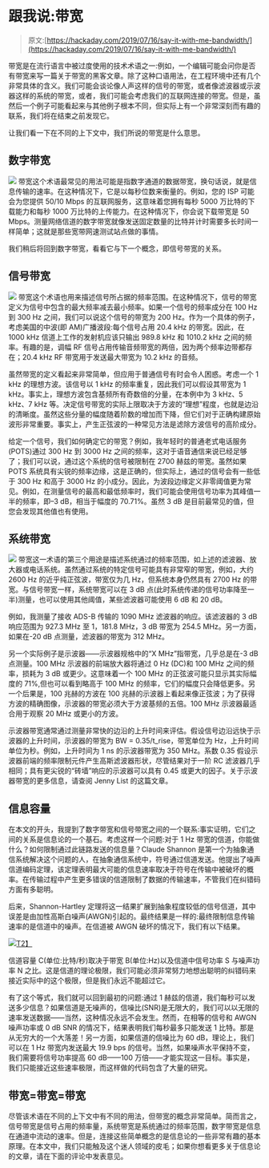 # 跟我说:带宽

> 原文:[https://hackaday.com/2019/07/16/say-it-with-me-bandwidth/](https://hackaday.com/2019/07/16/say-it-with-me-bandwidth/)

带宽是在流行语言中被过度使用的技术术语之一:例如，一个编辑可能会问你是否有带宽来写一篇关于带宽的黑客文章。除了这种口语用法，在工程环境中还有几个非常具体的含义。我们可能会谈论像人声这样的信号的带宽，或者像滤波器或示波器这样的系统的带宽，或者，我们可能会考虑我们的互联网连接的带宽。但是，虽然后一个例子可能看起来与其他例子根本不同，但实际上有一个非常深刻而有趣的联系，我们将在结束之前发现它。

让我们看一下在不同的上下文中，我们所说的带宽是什么意思。

## 数字带宽

[![](../Images/b7371eab2a84f49bd6d7b19ee6250ec9.png)](https://hackaday.com/wp-content/uploads/2019/07/patch-panel-3928483_1920.jpg) 带宽这个术语最常见的用法可能是指数字通道的数据带宽，换句话说，就是信息传输的速率。在这种情况下，它是以每秒位数来衡量的。例如，您的 ISP 可能会为您提供 50/10 Mbps 的互联网服务，这意味着您拥有每秒 5000 万比特的下载能力和每秒 1000 万比特的上传能力。在这种情况下，你会说下载带宽是 50 Mbps。测量网络信道的数字带宽就像发送固定数量的比特并计时需要多长时间一样简单；这就是那些宽带网速测试站点做的事情。

我们稍后将回到数字带宽，看看它与下一个概念，即信号带宽的关系。

## 信号带宽

[![](../Images/67d5abed92bd4067d08e6928d26c22a1.png)](https://hackaday.com/wp-content/uploads/2019/07/DS1Z_QuickPrint1.png) 带宽这个术语也用来描述信号所占据的频率范围。在这种情况下，信号的带宽定义为信号中包含的最大频率减去最小频率。如果一个信号的频率成分在 100 Hz 到 300 Hz 之间，我们可以说这个信号的带宽为 200 Hz。作为一个具体的例子，考虑美国的中波(即 AM)广播波段:每个信号占用 20.4 kHz 的带宽。因此，在 1000 kHz 信道上工作的发射机应该只输出 989.8 kHz 和 1010.2 kHz 之间的频率。有趣的是，调幅 RF 信号占用传输音频带宽的两倍，因为两个频率边带都存在；20.4 kHz RF 带宽用于发送最大带宽为 10.2 kHz 的音频。

虽然带宽的定义看起来非常简单，但应用于普通信号有时会令人困惑。考虑一个 1 kHz 的理想方波。该信号以 1 kHz 的频率重复，因此我们可以假设其带宽为 1 kHz。事实上，理想方波包含基频所有奇数倍的分量，在本例中为 3 kHz、5 kHz、7 kHz 等。决定信号带宽的实际上限取决于方波的“理想”程度，也就是边沿的清晰度。虽然这些分量的幅度随着阶数的增加而下降，但它们对于正确构建原始波形非常重要。事实上，产生正弦波的一种常见方法是滤除方波信号的高阶成分。

给定一个信号，我们如何确定它的带宽？例如，我年轻时的普通老式电话服务(POTS)通过 300 Hz 到 3000 Hz 之间的频率，这对于语音通信来说已经足够了；我们可以说，通过这个系统的信号被限制在 2700 赫兹的带宽。虽然如果 POTS 系统具有尖锐的频率边缘，这是正确的，但实际上，通过的信号会有一些低于 300 Hz 和高于 3000 Hz 的小成分。因此，为波段边缘定义非零阈值更为常见。例如，在测量信号的最高和最低频率时，我们可能会使用信号功率为其峰值一半的频率，即–3 dB，相当于幅度的 70.71%。虽然 3 dB 是目前最常见的值，但您会发现其他值也有使用。

## 系统带宽

[![](../Images/c533038861fc040b8886045701e0138d.png)](https://hackaday.com/wp-content/uploads/2019/07/1090-MHz-filter.png) 带宽这一术语的第三个用途是描述系统通过的频率范围，如上述的滤波器、放大器或电话系统。虽然通过系统的特定信号可能具有非常窄的带宽，例如，大约 2600 Hz 的近乎纯正弦波，带宽仅为几 Hz，但系统本身仍然具有 2700 Hz 的带宽。与信号带宽一样，系统带宽可以在 3 dB 点(此时系统传递的信号功率降至一半)测量，也可以使用其他阈值，某些滤波器可能使用 6 dB 和 20 dB。

例如，我测量了接收 ADS-B 传输的 1090 MHz 滤波器的响应。该滤波器的 3 dB 响应范围为 927.3 MHz 至 1，181.8 MHz，3 dB 带宽为 254.5 MHz。另一方面，如果在-20 dB 点测量，滤波器的带宽为 312 MHz。

另一个实际例子是示波器——示波器规格中的“X MHz”指带宽，几乎总是在-3 dB 点测量。100 MHz 示波器的前端放大器将通过 0 Hz (DC)和 100 MHz 之间的频率，损耗为 3 dB 或更少。这意味着一个 100 MHz 的正弦波可能只显示其实际幅度的 71%,但也可以看到略高于 100 MHz 的频率，它们的幅度只会降低更多。另一个后果是，100 兆赫的方波在 100 兆赫的示波器上看起来像正弦波；为了获得方波的精确图像，示波器的带宽必须大于方波基频的五倍。100 MHz 示波器最适合用于观察 20 MHz 或更小的方波。

示波器带宽通常通过测量非常快的边沿的上升时间来评估。假设信号边沿远快于示波器的上升时间，示波器的带宽为 BW = 0.35/t_rise，带宽单位为 Hz，上升时间单位为秒。例如，上升时间为 1 ns 的示波器带宽为 350 MHz。系数 0.35 假设示波器前端的频率限制元件产生高斯滤波器形状，尽管结果对于一阶 RC 滤波器几乎相同；具有更尖锐的“砖墙”响应的示波器可以具有 0.45 或更大的因子。关于示波器带宽的更多信息，请查阅 Jenny List 的这篇文章。

## 信息容量

在本文的开头，我提到了数字带宽和信号带宽之间的一个联系:事实证明，它们之间的关系是信息论的一个基石。考虑这样一个问题:对于 1 Hz 带宽的信道，你能做什么？如何限制通过此链路发送的信息量？Claude Shannon 是第一个为抽象通信系统解决这个问题的人，在抽象通信系统中，符号通过信道发送。他提出了噪声信道编码定理，该定理表明最大可能的信息速率取决于符号在传输中被破坏的概率。在传输过程中产生更多错误的信道限制了数据的传输速率，不管我们在纠错码方面有多聪明。

后来，Shannon-Hartley 定理将这一结果扩展到抽象程度较低的信号信道，其中误差是由加性高斯白噪声(AWGN)引起的。最终结果是一样的:最终限制信息传输速率的是信道中的噪声。在信道被 AWGN 破坏的情况下，我们有以下结果。

[![](../Images/864db921278172ed3fe97ca716329290.png)T2】](https://hackaday.com/wp-content/uploads/2019/07/shannon-hartley-equation_had.png)

信道容量 C(单位:比特/秒)取决于带宽 B(单位:Hz)以及信道中信号功率 S 与噪声功率 N 之比。这是信道的理论极限，我们可能必须非常努力地想出聪明的纠错码来接近实际中的这个极限，但是我们永远不能超过它。

有了这个等式，我们就可以回到最初的问题:通过 1 赫兹的信道，我们每秒可以发送多少信息？如果信道是无噪声的，信噪比(SNR)是无限大的，我们可以以无限的速率发送数据——当然，这种情况永远不会发生。然而，在相等的信号和 AWGN 噪声功率或 0 dB SNR 的情况下，结果表明我们每秒最多只能发送 1 比特。那是从无穷大的一个大落差！另一方面，如果信道的信噪比为 60 dB，理论上，我们可以在 1 Hz 带宽内发送最大 19.9 bps 的信号。当然，如果噪声水平保持不变，我们需要将信号功率提高 60 dB——100 万倍——才能实现这一目标。事实是，我们只能接近这些速率极限，而这样做的代码包含了大量的研究。

## 带宽=带宽=带宽

尽管该术语在不同的上下文中有不同的用法，但带宽的概念非常简单。简而言之，信号带宽是信号占用的频率量，系统带宽是系统通过的频率范围，数字带宽是信息在通道中流动的速率。但是，连接这些简单概念的是信息论的一些非常有趣的基本原理。在本文中，我们只能触及这个迷人领域的皮毛；如果你想看更多关于信息论的文章，请在下面的评论中发表意见。